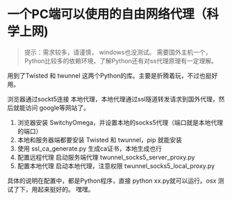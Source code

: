一个PC端可以使用的自由网络代理（科学上网)
==================================

> 提示：需求较多，请谨慎， windows也没测试。 需要国外主机一个，Python比较多的依赖环境，了解Python还有对ss代理原理有一定理解。

用到了Twisted 和 twunnel 这两个Python的库。主要是折腾着玩，不过也挺好用。

浏览器通过sockt5连接 本地代理，本地代理通过ssl隧道转发请求到国外代理，然后就能访问 google等网站了。

1. 浏览器安装 SwitchyOmega，并设置本地的socks5代理（端口就是本地代理的端口）
2. 本地和服务器端都要安装 Twisted 和 twunnel，pip 就能安装
3. 使用 ssl_ca_generate.py 生成ca证书，本地生成也行
4. 配置远程代理 启动服务端代理 twunnel_socks5_server_proxy.py
5. 配置本地代理 启动本地代理，注意权限 twunnel_socks5_local_proxy.py

具体的说明在配置中，都是Python程序，直接 python xx.py就可以运行。osx 测试了下，用起来挺好的。 嘿嘿。


